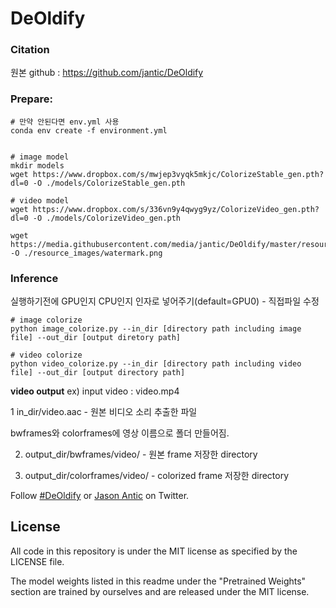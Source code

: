 
# DeOldify

### Citation
원본 github : https://github.com/jantic/DeOldify

### Prepare:

```
# 만약 안된다면 env.yml 사용
conda env create -f environment.yml


# image model
mkdir models
wget https://www.dropbox.com/s/mwjep3vyqk5mkjc/ColorizeStable_gen.pth?dl=0 -O ./models/ColorizeStable_gen.pth

# video model
wget https://www.dropbox.com/s/336vn9y4qwyg9yz/ColorizeVideo_gen.pth?dl=0 -O ./models/ColorizeVideo_gen.pth

wget https://media.githubusercontent.com/media/jantic/DeOldify/master/resource_images/watermark.png -O ./resource_images/watermark.png

```


### Inference
실행하기전에 GPU인지 CPU인지 인자로 넣어주기(default=GPU0) - 직접파일 수정

```
# image colorize
python image_colorize.py --in_dir [directory path including image file] --out_dir [output diretory path]

# video colorize
python video_colorize.py --in_dir [directory path including video file] --out_dir [output directory path]

```

**video output**
ex) input video : video.mp4

1 in_dir/video.aac - 원본 비디오 소리 추출한 파일

bwframes와 colorframes에 영상 이름으로 폴더 만들어짐.

2. output_dir/bwframes/video/ - 원본 frame 저장한 directory

3. output_dir/colorframes/video/ - colorized frame 저장한 directory





Follow [#DeOldify](https://twitter.com/search?q=%23Deoldify) or [Jason Antic](https://twitter.com/citnaj) on Twitter.

## License

All code in this repository is under the MIT license as specified by the LICENSE file.

The model weights listed in this readme under the "Pretrained Weights" section are trained by ourselves and are released under the MIT license.
